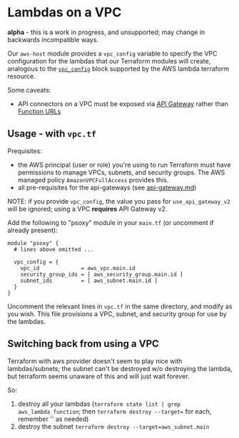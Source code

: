 # Lambdas on a VPC

**alpha** - this is a work in progress, and unsupported; may change in backwards incompatible ways.


Our `aws-host` module provides a `vpc_config` variable to specify the VPC configuration for the
lambdas that our Terraform modules will create, analogous to the [`vpc_config`](https://registry.terraform.io/providers/hashicorp/aws/latest/docs/resources/lambda_function#vpc_config)
block supported by the AWS lambda terraform resource.

Some caveats:
  - API connectors on a VPC must be exposed via [API Gateway](https://aws.amazon.com/api-gateway/)
    rather than [Function URLs](https://docs.aws.amazon.com/lambda/latest/dg/lambda-urls.html)



## Usage - with `vpc.tf`

Prequisites:
 - the AWS principal (user or role) you're using to run Terraform must have permissions to manage
   VPCs, subnets, and security groups. The AWS managed policy `AmazonVPCFullAccess` provides this.
 - all pre-requisites for the api-gateways (see [api-gateway.md](./api-gateway.md))

NOTE: if you provide `vpc_config`, the value you pass for `use_api_gateway_v2` will be ignored;
using a VPC **requires** API Gateway v2.

Add the following to "psoxy" module in your `main.tf` (or uncomment if already present):

```hcl
module "psoxy" {
  # lines above omitted ...

  vpc_config = {
    vpc_id             = aws_vpc.main.id
    security_group_ids = [ aws_security_group.main.id ]
    subnet_ids         = [ aws_subnet.main.id ]
  }
}
```

Uncomment the relevant lines in `vpc.tf` in the same directory, and modify as you wish. This file
provisions a VPC, subnet, and security group for use by the lambdas.



## Switching back from using a VPC
Terraform with aws provider doesn't seem to play nice with lambdas/subnets; the subnet can't be
destroyed w/o destroying the lambda, but terraform seems unaware of this and will just wait forever.

So:
  1. destroy all your lambdas (`terraform state list | grep aws_lambda_function`; then `terraform destroy --target=` for each, remember '' as needed)
  2. destroy the subnet `terraform destroy --target=aws_subnet.main`


